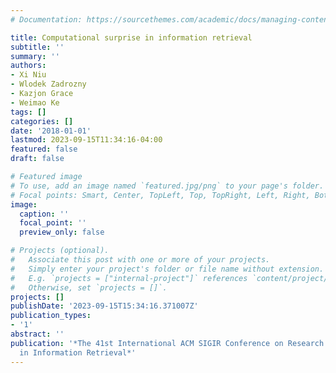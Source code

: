 ```yaml
---
# Documentation: https://sourcethemes.com/academic/docs/managing-content/

title: Computational surprise in information retrieval
subtitle: ''
summary: ''
authors:
- Xi Niu
- Wlodek Zadrozny
- Kazjon Grace
- Weimao Ke
tags: []
categories: []
date: '2018-01-01'
lastmod: 2023-09-15T11:34:16-04:00
featured: false
draft: false

# Featured image
# To use, add an image named `featured.jpg/png` to your page's folder.
# Focal points: Smart, Center, TopLeft, Top, TopRight, Left, Right, BottomLeft, Bottom, BottomRight.
image:
  caption: ''
  focal_point: ''
  preview_only: false

# Projects (optional).
#   Associate this post with one or more of your projects.
#   Simply enter your project's folder or file name without extension.
#   E.g. `projects = ["internal-project"]` references `content/project/deep-learning/index.md`.
#   Otherwise, set `projects = []`.
projects: []
publishDate: '2023-09-15T15:34:16.371007Z'
publication_types:
- '1'
abstract: ''
publication: '*The 41st International ACM SIGIR Conference on Research & Development
  in Information Retrieval*'
---
```

